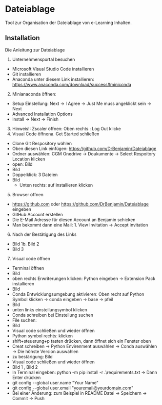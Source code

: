 # Dateiablage

Tool zur Organisation der Dateiablage von e-Learning Inhalten.

## Installation

Die Anleitung zur Dateiablage

1. Unternehmensportal besuchen
  * Microsoft Visual Studio Code installieren
  * Git installieren
  * Anaconda unter diesem Link installieren: https://www.anaconda.com/download/success#miniconda
2. Minianaconda öffnen:
  * Setup Einstellung: Next -> I Agree -> Just Me muss angeklickt sein -> Next
  * Advanced Installation Options
  * Install ->  Next -> Finish
3. Hinweis!: Zscaler öffnen: Oben rechts : Log Out klicke
4. Visual Code öffnena. Get Started schließen
  * Clone Git Respository wählen
  * Oben diesen Link einfügen: https://github.com/DrBenjamin/Dateiablage
  * Ordner auswählen: CGM Onedrive -> Doukumente -> Select Respoitory Location klicken
  * open: Bild
  * Bild
  * Doppelklick: 3 Dateien
  * Bild
    - Unten rechts: auf installieren klicken
5. Browser öffnen
  * https://github.com oder https://github.com/DrBenjamin/Dateiablage eingeben
  * GitHub Account erstellen
  * Die E-Mail Adresse für diesen Account an Benjamin schicken
  * Man bekommt dann eine Mail: 1. View Invitation -> Accept invitation
6. Nach der Bestätigung des Links
  * Bild 1b. Bild 2
  * Bild 3
7. Visual code öffnen
  * Terminal öffnen
  * Bild
  * oben rechts Erwriterungen klicken: Python eingeben -> Extension Pack installieren
  * Bild
  * Conda Entwicklungsumgebung aktivieren: Oben recht auf Python Symbol klicken -> conda eingeben -> base -> pfeil
  * Bild
  * unten links einstellungsymbol klicken
  * Conda schreiben bei Einstellung suchen
  * File suchen:
  * Bild
  * Visual code schließen und wieder öffnen
  * Python symbol rechts: klicken
  * shift+steuerung+p tasten drücken, dann öffnet sich ein Fenster oben
  * Creat schreiben -> Python Envirenment auswählen -> Conda auswählen -> Die höhste Version auswählen
  * zu bestärigung: Bild
  * Visual code schließen und wieder öffnen
  * Bild 1 , Bild 2
  * In Terminal eingeben: python -m pip install -r .\requirements.txt -> Dann Enter drücken
  * git config --global user.name "Your Name"
  * git config --global user.email "youremail@yourdomain.com"
  * Bei einer Änderung: zum Beispiel in README Datei -> Speichern -> Commit -> Push
